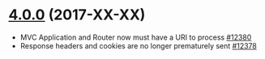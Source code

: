 # [4.0.0](https://github.com/phalcon/cphalcon/releases/tag/v4.0.0) (2017-XX-XX)
- MVC Application and Router now must have a URI to process [#12380](https://github.com/phalcon/cphalcon/pull/12380)
- Response headers and cookies are no longer prematurely sent [#12378](https://github.com/phalcon/cphalcon/pull/12378)
